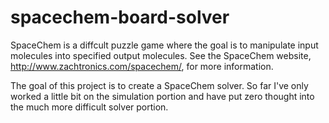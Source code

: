 # spacechem-board-solver

SpaceChem is a diffcult puzzle game where the goal is to manipulate input molecules into specified output molecules. See the SpaceChem website, http://www.zachtronics.com/spacechem/, for more information.

The goal of this project is to create a SpaceChem solver. So far I've only worked a little bit on the simulation portion and have put zero thought into the much more difficult solver portion.
